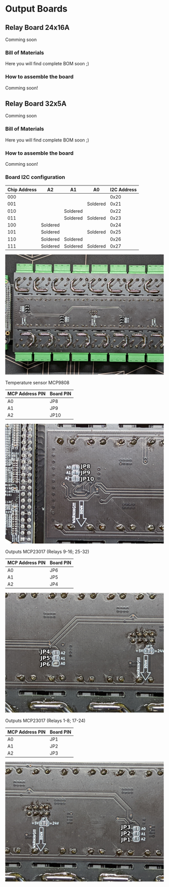 # Output Boards

## Relay Board 24x16A

Comming soon


### Bill of Materials

Here you will find complete BOM soon ;)

### How to assemble the board

Comming soon!

## Relay Board 32x5A

Comming soon


### Bill of Materials

Here you will find complete BOM soon ;)

### How to assemble the board

Comming soon!

### Board I2C configuration

| Chip Address    | A2   | A1    | A0    | I2C Address    |
|-----|-----|-----|-----|-----|
| 000    |     |     |     | 0x20    |
| 001    |     |     | Soldered    | 0x21    |
| 010    |     | Soldered    |     | 0x22    |
| 011    |     | Soldered    | Soldered    | 0x23    |
| 100    | Soldered    |     |     | 0x24    |
| 101    | Soldered    |     | Soldered    | 0x25    |
| 110    | Soldered    | Soldered    |     | 0x26    |
| 111    | Soldered    | Soldered    | Soldered    | 0x27    |


![Image](./static/PXL_20220205_114209594.jpg "Back of Relay Board 32x5A")

Temperature sensor MCP9808

| MCP Address PIN    | Board PIN    |
|-----|-----|
| A0    | JP8    |
| A1    | JP9    |
| A2    | JP10    |

![](static/PXL_20220205_114223387.jpg)

Outputs MCP23017 (Relays 9-16; 25-32)

| MCP Address PIN    | Board PIN    |
|-----|-----|
| A0    | JP6   |
| A1    | JP5   |
| A2    | JP4   |

![](static/PXL_20220205_114233820.jpg)

Outputs MCP23017 (Relays 1-8; 17-24)

| MCP Address PIN    | Board PIN    |
|-----|-----|
| A0    | JP1   |
| A1    | JP2   |
| A2    | JP3   |

![](static/PXL_20220205_114240305.jpg)